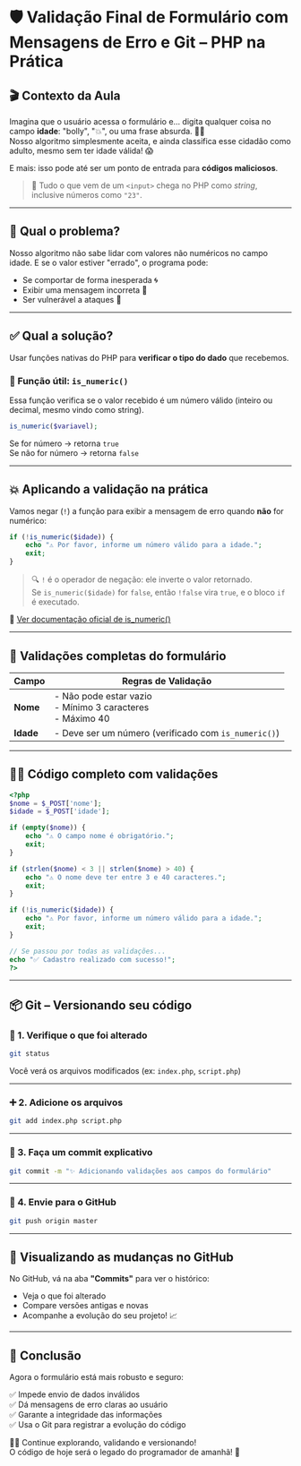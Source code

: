 # 🛡️ Validação Final de Formulário com Mensagens de Erro e Git – PHP na Prática

## 🎬 Contexto da Aula

Imagina que o usuário acessa o formulário e… digita qualquer coisa no campo **idade**: "bolly", "💥", ou uma frase absurda. 😵‍💫  
Nosso algoritmo simplesmente aceita, e ainda classifica esse cidadão como adulto, mesmo sem ter idade válida! 😱

E mais: isso pode até ser um ponto de entrada para **códigos maliciosos**.

> 🧠 Tudo o que vem de um `<input>` chega no PHP como *string*, inclusive números como `"23"`.

---

## 🧪 Qual o problema?

Nosso algoritmo não sabe lidar com valores não numéricos no campo idade. E se o valor estiver "errado", o programa pode:
- Se comportar de forma inesperada 🌀  
- Exibir uma mensagem incorreta 😬  
- Ser vulnerável a ataques 🛑

---

## ✅ Qual a solução?

Usar funções nativas do PHP para **verificar o tipo do dado** que recebemos.

### 🧰 Função útil: `is_numeric()`

Essa função verifica se o valor recebido é um número válido (inteiro ou decimal, mesmo vindo como string).

```php
is_numeric($variavel);
```

Se for número → retorna `true`  
Se não for número → retorna `false`

---

## 💥 Aplicando a validação na prática

Vamos negar (`!`) a função para exibir a mensagem de erro quando **não** for numérico:

```php
if (!is_numeric($idade)) {
    echo "⚠️ Por favor, informe um número válido para a idade.";
    exit;
}
```

> 🔍 `!` é o operador de negação: ele inverte o valor retornado.  
> Se `is_numeric($idade)` for `false`, então `!false` vira `true`, e o bloco `if` é executado.

📎 [Ver documentação oficial de is_numeric()](https://www.php.net/manual/pt_BR/function.is-numeric.php)

---

## 🎯 Validações completas do formulário

| Campo     | Regras de Validação                                                  |
|-----------|-----------------------------------------------------------------------|
| **Nome**  | - Não pode estar vazio<br>- Mínimo 3 caracteres<br>- Máximo 40       |
| **Idade** | - Deve ser um número (verificado com `is_numeric()`)                |

---

## 🧑‍💻 Código completo com validações

```php
<?php
$nome = $_POST['nome'];
$idade = $_POST['idade'];

if (empty($nome)) {
    echo "⚠️ O campo nome é obrigatório.";
    exit;
}

if (strlen($nome) < 3 || strlen($nome) > 40) {
    echo "⚠️ O nome deve ter entre 3 e 40 caracteres.";
    exit;
}

if (!is_numeric($idade)) {
    echo "⚠️ Por favor, informe um número válido para a idade.";
    exit;
}

// Se passou por todas as validações...
echo "✅ Cadastro realizado com sucesso!";
?>
```

---

## 📦 Git – Versionando seu código

### 📌 1. Verifique o que foi alterado

```bash
git status
```

Você verá os arquivos modificados (ex: `index.php`, `script.php`)

---

### ➕ 2. Adicione os arquivos

```bash
git add index.php script.php
```

---

### 💬 3. Faça um commit explicativo

```bash
git commit -m "✨ Adicionando validações aos campos do formulário"
```

---

### 🚀 4. Envie para o GitHub

```bash
git push origin master
```

---

## 📖 Visualizando as mudanças no GitHub

No GitHub, vá na aba **"Commits"** para ver o histórico:

- Veja o que foi alterado  
- Compare versões antigas e novas  
- Acompanhe a evolução do seu projeto! 📈

---

## 🏁 Conclusão

Agora o formulário está mais robusto e seguro:

✅ Impede envio de dados inválidos  
✅ Dá mensagens de erro claras ao usuário  
✅ Garante a integridade das informações  
✅ Usa o Git para registrar a evolução do código

🧙‍♂️ Continue explorando, validando e versionando!  
O código de hoje será o legado do programador de amanhã! 🚀

